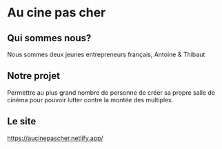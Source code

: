 # Au cine pas cher

## Qui sommes nous?
 Nous sommes deux jeunes entrepreneurs français, Antoine & Thibaut

## Notre projet
 Permettre au plus grand nombre de personne de créer sa propre salle de cinéma pour pouvoir lutter contre la montée des multiplex.

## Le site 
https://aucinepascher.netlify.app/
